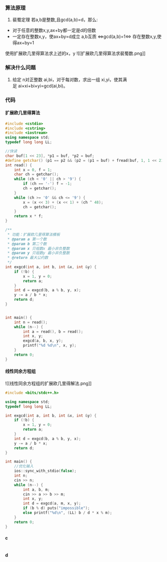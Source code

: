 ### 算法原理
1. 裴蜀定理
若a,b是整数,且gcd(a,b)=d，那么:
-   对于任意的整数x,y,ax+by都一定是d的倍数
-   一定存在整数x,y，使ax+by=d成立
a,b互质 ⇔gcd(a,b)=1⇔ 存在整数x,y,使得ax+by=1

使用扩展欧几里得算法求上述的x，y
![[扩展欧几里得算法求裴蜀数.png]]

### 解决什么问题
1. 给定 n对正整数 ai,bi，对于每对数，求出一组 xi,yi，使其满足 ai×xi+bi×yi=gcd(ai,bi)。

### 代码

#### 扩展欧几里得算法

```C++
#include <cstdio>
#include <cstring>
#include <iostream>
using namespace std;
typedef long long LL;

//快读
char buf[1 << 23], *p1 = buf, *p2 = buf;
#define getchar() (p1 == p2 && (p2 = (p1 = buf) + fread(buf, 1, 1 << 21, stdin), p1 == p2) ? EOF : *p1++)
int read() {
    int x = 0, f = 1;
    char ch = getchar();
    while (ch < '0' || ch > '9') {
        if (ch == '-') f = -1;
        ch = getchar();
    }
    while (ch >= '0' && ch <= '9') {
        x = (x << 3) + (x << 1) + (ch ^ 48);
        ch = getchar();
    }
    return x * f;
}

/**
 * 功能：扩展欧几里得算法模板
 * @param a 第一个数
 * @param b 第二个数
 * @param x 贝祖数x 最小非负整数
 * @param y 贝祖数y 最小非负整数
 * @return 最大公约数
 */
int exgcd(int a, int b, int &x, int &y) {
    if (!b) {
        x = 1, y = 0;
        return a;
    }
    int d = exgcd(b, a % b, y, x);
    y -= a / b * x;
    return d;
}


int main() {
    int n = read();
    while (n--) {
        int a = read(), b = read();
        int x, y;
        exgcd(a, b, x, y);
        printf("%d %d\n", x, y);
    }
    return 0;
}

```

#### 线性同余方程组
![[线性同余方程组的扩展欧几里得解法.png]]

```cpp
#include <bits/stdc++.h>

using namespace std;
typedef long long LL;

int exgcd(int a, int b, int &x, int &y) {
    if (!b) {
        x = 1, y = 0;
        return a;
    }
    int d = exgcd(b, a % b, y, x);
    y -= a / b * x;
    return d;
}

int main() {
    //优化输入
    ios::sync_with_stdio(false);
    int n;
    cin >> n;
    while (n--) {
        int a, b, m;
        cin >> a >> b >> m;
        int x, y;
        int d = exgcd(a, m, x, y);
        if (b % d) puts("impossible");
        else printf("%d\n", (LL) b / d * x % m);
    }
    return 0;
}

```

#### c
```c++

```

#### d
```c++

```





